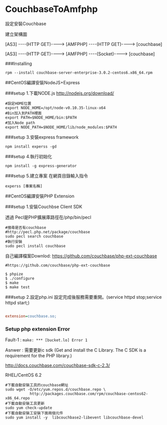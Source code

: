 # CouchbaseToAmfphp
設定安裝Couchbase

建立架構圖

[AS3] ----(HTTP GET)----> [AMFPHP] ----(HTTP GET)----> [couchbase]

[AS3] ----(HTTP GET)----> [AMFPHP] ----(Socket)----> [couchbase]

###Installing
```shell
rpm --install couchbase-server-enterprise-3.0.2-centos6.x86_64.rpm
```

##CentOS編譯安裝NodeJS+Express

###setup 1.下載NODE.js 
http://nodejs.org/download/

```shell
#設定HOME位置
export NODE_HOME=/opt/node-v0.10.35-linux-x64
#Bin加入到PATH裡面
export PATH=$NODE_HOME/bin:$PATH
#加入Node path
export NODE_PATH=$NODE_HOME/lib/node_modules:$PATH
````

###setup 3.安裝express framework 
```shell 
npm install experss -gd
```

###setup 4.執行初始化
```shell 
npm install -g express-generator
```

###setup 5.建立專案
在網頁目錄輸入指令
```shell
experss [專案名稱]
```

##CentOS編譯安裝PHP Extension

###setup 1.安裝Couchbse Client SDK 

透過 Pecl是PHP擴展庫路徑在/php/bin/pecl

```shell
#搜尋是否有couchbase
#http://pecl.php.net/package/couchbase
sudo pecl search couchbase
#執行安裝
sudo pecl install couchbase
```
自己編譯檔案Downlod: <https://github.com/couchbase/php-ext-couchbase>
```shell
#https://github.com/couchbase/php-ext-couchbase

$ phpize
$ ./configure
$ make
$ make test

```
###setup 2.設定php.ini
設定完成後服務需要重開。(service httpd stop;service httpd start;)

```ini

extension=couchbase.so;

```

### Setup php extension Error

Fault-1 : `make: *** [bucket.lo] Error 1`

Asnwer  : 需要更新c sdk (Get and install the C Library. The C SDK is a requirement for the PHP library.)

http://docs.couchbase.com/couchbase-sdk-c-2.3/

RHEL/CentOS 6.2

```shell
#下載自動安裝工具的couchbase網址
sudo wget -O/etc/yum.repos.d/couchbase.repo \
           http://packages.couchbase.com/rpm/couchbase-centos62-x86_64.repo
#下載自動安裝工具更新
sudo yum check-update
#下載自動安裝工安裝下面兩個元件
sudo yum install -y  libcouchbase2-libevent libcouchbase-devel
```

